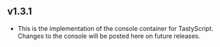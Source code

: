﻿
## v1.3.1

* This is the implementation of the console container for TastyScript. Changes to the console will be posted here on future releases.